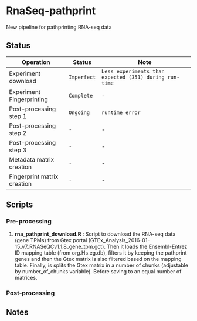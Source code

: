 # RnaSeq-pathprint
New pipeline for pathprinting RNA-seq data

## Status
Operation | Status | Note
--- | --- | ---
Experiment download | `Imperfect` | `Less experiments than expected (351) during run-time`
Experiment Fingerprinting | `Complete` | -
Post-processing step 1 | `Ongoing` | `runtime error`
Post-processing step 2 | `-` | -
Post-processing step 3 | `-` | -
Metadata matrix creation | `-` | -
Fingerprint matrix creation | `-` | -

## Scripts

### Pre-processing
1. **rna_pathprint_download.R** : Script to download the RNA-seq data (gene TPMs) from Gtex portal (GTEx_Analysis_2016-01-15_v7_RNASeQCv1.1.8_gene_tpm.gct). Then it loads the Ensembl-Entrez ID mapping table (from org.Hs.eg.db), filters it by keeping the pathprint genes and then the Gtex matrix is also filtered based on the mapping table. Finally, is splits the Gtex matrix in a number of chunks (adjustable by number_of_chunks variable). Before saving to an equal number of matrices.

### Post-processing


## Notes
